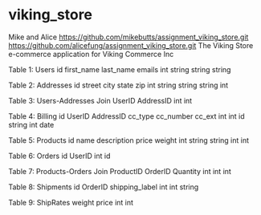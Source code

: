 viking_store
============

Mike and Alice
https://github.com/mikebutts/assignment_viking_store.git
https://github.com/alicefung/assignment_viking_store.git
The Viking Store e-commerce application for Viking Commerce Inc




Table 1: Users
id   first_name   last_name   emails
int  string       string      string

Table 2: Addresses
id   street    city    state    zip
int  string    string  string   int

Table 3: Users-Addresses Join
UserID   AddressID
int      int

Table 4: Billing
id   UserID  AddressID   cc_type   cc_number   cc_ext
int  int     id          string    int         date

Table 5: Products
id   name    description   price   weight
int  string  string        int     int

Table 6: Orders
id   UserID
int  id

Table 7: Products-Orders Join
ProductID   OrderID   Quantity
int         int       int

Table 8: Shipments
id   OrderID   shipping_label
int  int       string

Table 9: ShipRates
weight   price
int      int
